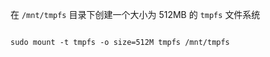 在 `/mnt/tmpfs` 目录下创建一个大小为 512MB 的 `tmpfs` 文件系统

```shell

sudo mount -t tmpfs -o size=512M tmpfs /mnt/tmpfs

```
